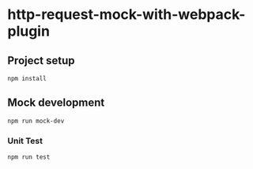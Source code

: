 # http-request-mock-with-webpack-plugin

## Project setup
```
npm install
```

## Mock development
```
npm run mock-dev
```

### Unit Test
```
npm run test
```
